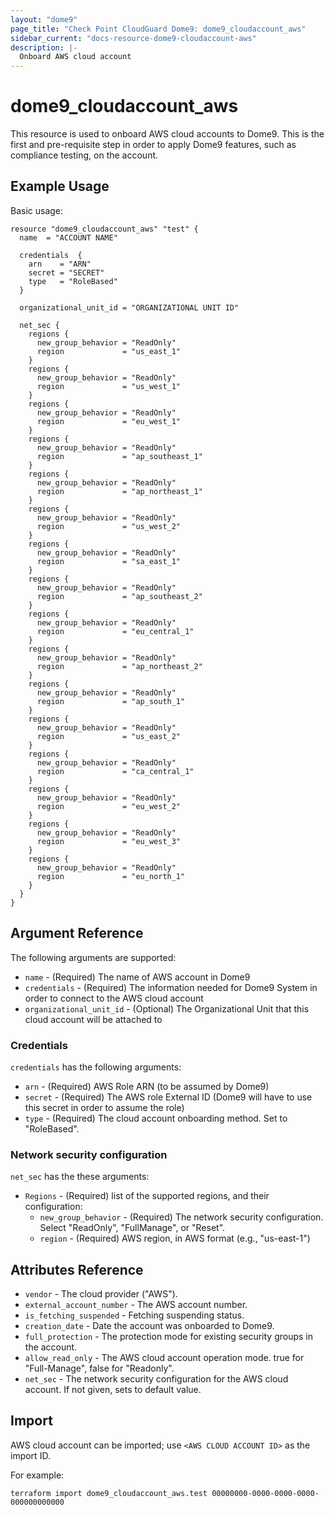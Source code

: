 ```yaml
---
layout: "dome9"
page_title: "Check Point CloudGuard Dome9: dome9_cloudaccount_aws"
sidebar_current: "docs-resource-dome9-cloudaccount-aws"
description: |-
  Onboard AWS cloud account
---
```


# dome9_cloudaccount_aws

This resource is used to onboard AWS cloud accounts to Dome9. This is the first and pre-requisite step in order to apply  Dome9 features, such as compliance testing, on the account.

## Example Usage

Basic usage:

```hcl
resource "dome9_cloudaccount_aws" "test" {
  name  = "ACCOUNT NAME"
 
  credentials  {
    arn    = "ARN"
    secret = "SECRET"
    type   = "RoleBased"
  }

  organizational_unit_id = "ORGANIZATIONAL UNIT ID"

  net_sec {
    regions {
      new_group_behavior = "ReadOnly"
      region             = "us_east_1"
    }
    regions {
      new_group_behavior = "ReadOnly"
      region             = "us_west_1"
    }
    regions {
      new_group_behavior = "ReadOnly"
      region             = "eu_west_1"
    }
    regions {
      new_group_behavior = "ReadOnly"
      region             = "ap_southeast_1"
    }
    regions {
      new_group_behavior = "ReadOnly"
      region             = "ap_northeast_1"
    }
    regions {
      new_group_behavior = "ReadOnly"
      region             = "us_west_2"
    }
    regions {
      new_group_behavior = "ReadOnly"
      region             = "sa_east_1"
    }
    regions {
      new_group_behavior = "ReadOnly"
      region             = "ap_southeast_2"
    }
    regions {
      new_group_behavior = "ReadOnly"
      region             = "eu_central_1"
    }
    regions {
      new_group_behavior = "ReadOnly"
      region             = "ap_northeast_2"
    }
    regions {
      new_group_behavior = "ReadOnly"
      region             = "ap_south_1"
    }
    regions {
      new_group_behavior = "ReadOnly"
      region             = "us_east_2"
    }
    regions {
      new_group_behavior = "ReadOnly"
      region             = "ca_central_1"
    }
    regions {
      new_group_behavior = "ReadOnly"
      region             = "eu_west_2"
    }
    regions {
      new_group_behavior = "ReadOnly"
      region             = "eu_west_3"
    }
    regions {
      new_group_behavior = "ReadOnly"
      region             = "eu_north_1"
    }
  }
}
```

## Argument Reference

The following arguments are supported:

* `name` - (Required) The name of AWS account in Dome9
* `credentials` - (Required) The information needed for Dome9 System in order to connect to the AWS cloud account
* `organizational_unit_id` - (Optional) The Organizational Unit that this cloud account will be attached to

### Credentials

`credentials` has the following arguments:

* `arn` - (Required) AWS Role ARN (to be assumed by Dome9)
* `secret` - (Required) The AWS role External ID (Dome9  will have to use this secret in order to assume the role)
* `type` - (Required) The cloud account onboarding method. Set to "RoleBased".

### Network security configuration

`net_sec` has the these arguments:

* `Regions` - (Required) list of the supported regions, and their configuration:
    * `new_group_behavior` - (Required) The network security configuration. Select "ReadOnly", "FullManage", or "Reset".
    * `region` - (Required) AWS region, in AWS format (e.g., "us-east-1")

## Attributes Reference

* `vendor` - The cloud provider ("AWS").
* `external_account_number` - The AWS account number.
* `is_fetching_suspended` - Fetching suspending status.
* `creation_date` - Date the account was onboarded to Dome9.
* `full_protection` - The protection mode for existing security groups in the account.
* `allow_read_only` - The AWS cloud account operation mode. true for "Full-Manage", false for "Readonly".
* `net_sec` - The network security configuration for the AWS cloud account. If not given, sets to default value.

## Import

AWS cloud account can be imported; use `<AWS CLOUD ACCOUNT ID>` as the import ID. 

For example:

```shell
terraform import dome9_cloudaccount_aws.test 00000000-0000-0000-0000-000000000000
```
